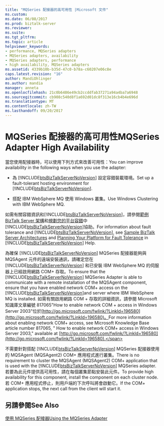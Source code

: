 ```yaml
---
title: "MQSeries 配接器的高可用性 |Microsoft 文件"
ms.custom: 
ms.date: 06/08/2017
ms.prod: biztalk-server
ms.reviewer: 
ms.suite: 
ms.tgt_pltfrm: 
ms.topic: article
helpviewer_keywords:
- performance, MQSeries adapters
- MQSeries adapters, availability
- MQSeries adapters, performance
- high availability, MQSeries adapters
ms.assetid: 4339b10b-b35d-47c0-b78a-c60207e06c8e
caps.latest.revision: "16"
author: MandiOhlinger
ms.author: mandia
manager: anneta
ms.openlocfilehash: 21c0b6486e49cb2ccddfab37271a94a4ba7a6948
ms.sourcegitcommit: cb908c540d8f1a692d01dc8f313e16cb4b4e696d
ms.translationtype: MT
ms.contentlocale: zh-TW
ms.lasthandoff: 09/20/2017
---
```

# <a name="mqseries-adapter-high-availability"></a><span data-ttu-id="12dfd-102">MQSeries 配接器的高可用性</span><span class="sxs-lookup"><span data-stu-id="12dfd-102">MQSeries Adapter High Availability</span></span>
<span data-ttu-id="12dfd-103">當您使用配接器時，可以使用下列方式來改善可用性：</span><span class="sxs-lookup"><span data-stu-id="12dfd-103">You can improve availability in the following ways when you use the adapter:</span></span>  
  
-   <span data-ttu-id="12dfd-104">為 [!INCLUDE[btsBizTalkServerNoVersion](../includes/btsbiztalkservernoversion-md.md)] 設定容錯裝載環境。</span><span class="sxs-lookup"><span data-stu-id="12dfd-104">Set up a fault-tolerant hosting environment for [!INCLUDE[btsBizTalkServerNoVersion](../includes/btsbiztalkservernoversion-md.md)].</span></span>  
  
-   <span data-ttu-id="12dfd-105">搭配 IBM WebSphere MQ 使用 Windows 叢集。</span><span class="sxs-lookup"><span data-stu-id="12dfd-105">Use Windows Clustering with IBM WebSphere MQ.</span></span>  
  
 <span data-ttu-id="12dfd-106">如需有關容錯資訊和[!INCLUDE[btsBizTalkServerNoVersion](../includes/btsbiztalkservernoversion-md.md)]，請參閱[範例 BizTalk Server 架構](../core/sample-biztalk-server-architectures.md)和[規劃您的平台容錯](../core/planning-your-platform-for-fault-tolerance.md)中[!INCLUDE[btsBizTalkServerNoVersion](../includes/btsbiztalkservernoversion-md.md)]協助。</span><span class="sxs-lookup"><span data-stu-id="12dfd-106">For information about fault tolerance and [!INCLUDE[btsBizTalkServerNoVersion](../includes/btsbiztalkservernoversion-md.md)], see [Sample BizTalk Server Architectures](../core/sample-biztalk-server-architectures.md) and [Planning Your Platform for Fault Tolerance](../core/planning-your-platform-for-fault-tolerance.md) in [!INCLUDE[btsBizTalkServerNoVersion](../includes/btsbiztalkservernoversion-md.md)] Help.</span></span>  
  
 <span data-ttu-id="12dfd-107">為確保 [!INCLUDE[btsBizTalkServerNoVersion](../includes/btsbiztalkservernoversion-md.md)] MQSeries 配接器能夠與 MQSAgent 元件的遠端安裝通訊，請確定您在 [!INCLUDE[btsBizTalkServerNoVersion](../includes/btsbiztalkservernoversion-md.md)] 和已安裝 IBM WebSphere MQ 的伺服器上已經啟用網路 COM+ 存取。</span><span class="sxs-lookup"><span data-stu-id="12dfd-107">To ensure that the [!INCLUDE[btsBizTalkServerNoVersion](../includes/btsbiztalkservernoversion-md.md)] MQSeries Adapter is able to communicate with a remote installation of the MQSAgent component, ensure that you have enabled network COM+ access on the [!INCLUDE[btsBizTalkServerNoVersion](../includes/btsbiztalkservernoversion-md.md)]and server where IBM WebSphere MQ is installed.</span></span> <span data-ttu-id="12dfd-108">如需有關啟用網路 COM + 存取的詳細資訊，請參閱 Microsoft 知識庫文章編號 817065"How to enable network COM + access in Windows Server 2003"位於[http://go.microsoft.com/fwlink/?LinkId=196580](http://go.microsoft.com/fwlink/?LinkId=196580)。</span><span class="sxs-lookup"><span data-stu-id="12dfd-108">For more information about enabling network COM+ access, see Microsoft Knowledge Base article number 817065, " How to enable network COM+ access in Windows Server 2003," available at [http://go.microsoft.com/fwlink/?LinkId=196580](http://go.microsoft.com/fwlink/?LinkId=196580).</span></span>  
  
 <span data-ttu-id="12dfd-109">不需要針對搭配 [!INCLUDE[btsBizTalkServerNoVersion](../includes/btsbiztalkservernoversion-md.md)] MQSeries 配接器使用的 MQSAgent (MQSAgent2) COM+ 應用程式進行叢集。</span><span class="sxs-lookup"><span data-stu-id="12dfd-109">There is no requirement to cluster the MQSAgent (MQSAgent2) COM+ application that is used with the [!INCLUDE[btsBizTalkServerNoVersion](../includes/btsbiztalkservernoversion-md.md)] MQSeries adapter.</span></span> <span data-ttu-id="12dfd-110">若要為此元件提供高可用性，請在每個叢集節點安裝此元件。</span><span class="sxs-lookup"><span data-stu-id="12dfd-110">To provide high availability for this component, install the component on each cluster node.</span></span> <span data-ttu-id="12dfd-111">若 COM+ 應用程式停止，則用戶端的下次呼叫將會啟動它。</span><span class="sxs-lookup"><span data-stu-id="12dfd-111">If the COM+ application stops, the next call from the client will start it.</span></span>  
  
## <a name="see-also"></a><span data-ttu-id="12dfd-112">另請參閱</span><span class="sxs-lookup"><span data-stu-id="12dfd-112">See Also</span></span>  
 [<span data-ttu-id="12dfd-113">使用 MQSeries 配接器</span><span class="sxs-lookup"><span data-stu-id="12dfd-113">Using the MQSeries Adapter</span></span>](../core/using-the-mqseries-adapter.md)